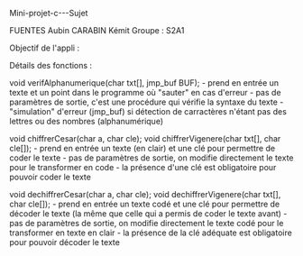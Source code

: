 Mini-projet-c---Sujet

FUENTES Aubin
CARABIN Kémit
Groupe : S2A1

Objectif de l'appli :
	

Détails des fonctions :

void verifAlphanumerique(char txt[], jmp_buf BUF);
	- prend en entrée un texte et un point dans le programme où "sauter" en cas d'erreur
	- pas de paramètres de sortie, c'est une procédure qui vérifie la syntaxe du texte
	- "simulation" d'erreur (jmp_buf) si détection de carractères n'étant pas des lettres ou des nombres
	  (alphanumérique)

void chiffrerCesar(char a, char cle);
void chiffrerVigenere(char txt[], char cle[]);
	- prend en entrée un texte (en clair) et une clé pour permettre de coder le texte
	- pas de paramètres de sortie, on modifie directement le texte pour le transformer en code
	- la présence d'une clé est obligatoire pour pouvoir coder le texte

void dechiffrerCesar(char a, char cle);
void dechiffrerVigenere(char txt[], char cle[]);
	- prend en entrée un texte codé et une clé pour permettre de décoder le texte (la même que celle qui a permis de coder le texte avant)
	- pas de paramètres de sortie, on modifie directement le texte codé pour le transformer en texte en clair
	- la présence de la clé adéquate est obligatoire pour pouvoir décoder le texte